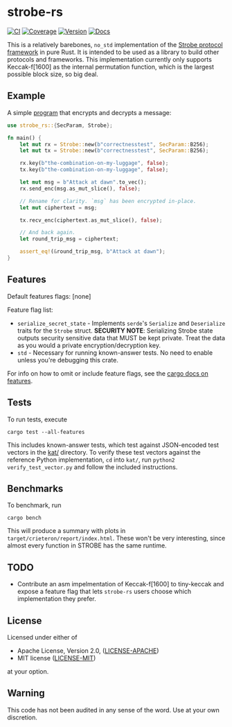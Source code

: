 strobe-rs
=========

[![CI](https://github.com/rozbb/strobe-rs/workflows/CI/badge.svg)](https://github.com/rozbb/strobe-rs/actions)
[![Coverage](https://codecov.io/gh/rozbb/strobe-rs/branch/master/graph/badge.svg)](https://codecov.io/gh/rozbb/strobe-rs)
[![Version](https://img.shields.io/crates/v/strobe-rs.svg)](https://crates.io/crates/strobe-rs)
[![Docs](https://docs.rs/strobe-rs/badge.svg)](https://docs.rs/strobe-rs)

This is a relatively barebones, `no_std` implementation of the [Strobe protocol framework][strobe] in pure Rust. It is intended to be used as a library to build other protocols and frameworks. This implementation currently only supports Keccak-f\[1600\] as the internal permutation function, which is the largest possible block size, so big deal.

[strobe]: https://strobe.sourceforge.io/

Example
-------

A simple [program](examples/basic.rs) that encrypts and decrypts a message:

```rust
use strobe_rs::{SecParam, Strobe};

fn main() {
    let mut rx = Strobe::new(b"correctnesstest", SecParam::B256);
    let mut tx = Strobe::new(b"correctnesstest", SecParam::B256);

    rx.key(b"the-combination-on-my-luggage", false);
    tx.key(b"the-combination-on-my-luggage", false);

    let mut msg = b"Attack at dawn".to_vec();
    rx.send_enc(msg.as_mut_slice(), false);

    // Rename for clarity. `msg` has been encrypted in-place.
    let mut ciphertext = msg;

    tx.recv_enc(ciphertext.as_mut_slice(), false);

    // And back again.
    let round_trip_msg = ciphertext;

    assert_eq!(&round_trip_msg, b"Attack at dawn");
}
```

Features
--------

Default features flags: [none]

Feature flag list:

* `serialize_secret_state` - Implements `serde`'s `Serialize` and `Deserialize` traits for the `Strobe` struct. **SECURITY NOTE**: Serializing Strobe state outputs security sensitive data that MUST be kept private. Treat the data as you would a private encryption/decryption key.
* `std` - Necessary for running known-answer tests. No need to enable unless you're debugging this crate.

For info on how to omit or include feature flags, see the [cargo docs on features](https://doc.rust-lang.org/cargo/reference/specifying-dependencies.html#choosing-features).


Tests
-----

To run tests, execute

    cargo test --all-features

This includes known-answer tests, which test against JSON-encoded test vectors in the [kat/](kat/) directory. To verify these test vectors against the reference Python implementation, `cd` into `kat/`, run `python2 verify_test_vector.py` and follow the included instructions.

Benchmarks
----------

To benchmark, run

    cargo bench

This will produce a summary with plots in `target/crieteron/report/index.html`. These won't be very interesting, since almost every function in  STROBE has the same runtime.

TODO
----

* Contribute an asm impelmentation of Keccak-f\[1600\] to tiny-keccak and expose a feature flag that lets `strobe-rs` users choose which implementation they prefer.

License
-------

Licensed under either of

 * Apache License, Version 2.0, ([LICENSE-APACHE](LICENSE-APACHE))
 * MIT license ([LICENSE-MIT](LICENSE-MIT))

at your option.

Warning
-------

This code has not been audited in any sense of the word. Use at your own discretion.
